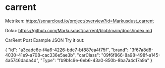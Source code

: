 # carrent

Metriken: https://sonarcloud.io/project/overview?id=Markusdust_carrent

Doku: https://github.com/Markusdust/carrent/blob/main/docs/index.md

CarRent Post Example JSON Try it out:

{
  "id": "a3cadc6e-f4a6-4226-bdc7-bf887ea4f75f",
  "brand": "3f67a8d8-4030-41e9-a708-cac336e5ae3b",
  "carClass": "09f6f866-8a98-498f-a145-4a5746dada4d",
  "Type": "fb9b1c9e-6eb6-43a0-850b-8ba7a4c17a9a"
}